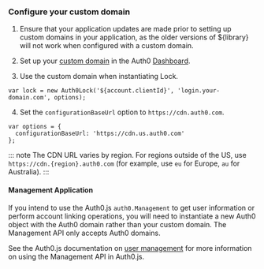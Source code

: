 ### Configure your custom domain

1. Ensure that your application updates are made prior to setting up custom domains in your application, as the older versions of ${library} will not work when configured with a custom domain.

2. Set up your [custom domain](/custom-domains) in the Auth0 [Dashboard](${manage_url}/#/tenant).

3. Use the custom domain when instantiating Lock.

```
var lock = new Auth0Lock('${account.clientId}', 'login.your-domain.com', options);
```

4. Set the `configurationBaseUrl` option to `https://cdn.auth0.com`.

```
var options = {
  configurationBaseUrl: 'https://cdn.us.auth0.com'
};
```

::: note
The CDN URL varies by region. For regions outside of the US, use `https://cdn.{region}.auth0.com` (for example, use `eu` for Europe, `au` for Australia).
:::

#### Management Application

If you intend to use the Auth0.js `auth0.Management` to get user information or perform account linking operations, you will need to instantiate a new Auth0 object with the Auth0 domain rather than your custom domain. The Management API only accepts Auth0 domains. 

See the Auth0.js documentation on [user management](/libraries/auth0js/v9#user-management) for more information on using the Management API in Auth0.js.